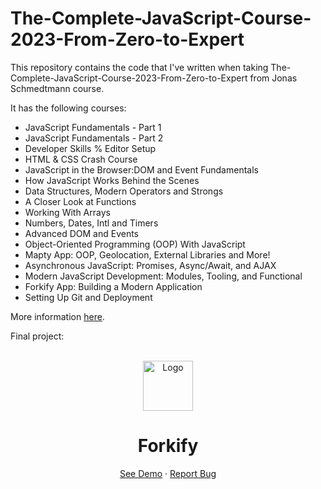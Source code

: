 # The-Complete-JavaScript-Course-2023-From-Zero-to-Expert

This repository contains the code that I've written when taking The-Complete-JavaScript-Course-2023-From-Zero-to-Expert from Jonas Schmedtmann course.

It has the following courses:

- JavaScript Fundamentals - Part 1
- JavaScript Fundamentals - Part 2
- Developer Skills % Editor Setup
- HTML & CSS Crash Course
- JavaScript in the Browser:DOM and Event Fundamentals
- How JavaScript Works Behind the Scenes
- Data Structures, Modern Operators and Strongs
- A Closer Look at Functions
- Working With Arrays
- Numbers, Dates, Intl and Timers
- Advanced DOM and Events
- Object-Oriented Programming (OOP) With JavaScript
- Mapty App: OOP, Geolocation, External Libraries and More!
- Asynchronous JavaScript: Promises, Async/Await, and AJAX
- Modern JavaScript Development: Modules, Tooling, and Functional
- Forkify App: Building a Modern Application
- Setting Up Git and Deployment

More information [here](udemy.com/course/the-complete-javascript-course).

Final project:

<!-- PROJECT LOGO -->
<br />
<div align="center">
  <a href="https://forkify-plum.vercel.app/">
    <img src="./src/img/favicon.png" alt="Logo" height="80"  >
  </a>
  <h1 align="center">Forkify</h1>

  <p align="center">
    <a href="https://forkify-plum.vercel.app//">See Demo</a>
    ·
    <a href="https://github.com/szabolcsthedeveloper/The-Complete-JavaScript-Course-2023-From-Zero-to-Expert-/issues">Report Bug</a>
  </p>
</div>
